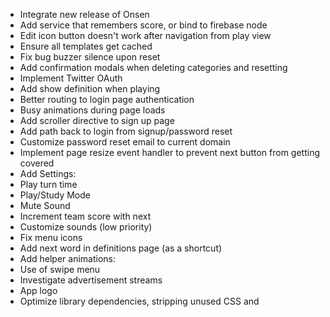  * Integrate new release of Onsen
 * Add service that remembers score, or bind to firebase node
 * Edit icon button doesn't work after navigation from play view
 * Ensure all templates get cached
 * Fix bug buzzer silence upon reset
 * Add confirmation modals when deleting categories and resetting
 * Implement Twitter OAuth
 * Add show definition when playing
 * Better routing to login page authentication
 * Busy animations during page loads
 * Add scroller directive to sign up page
 * Add path back to login from signup/password reset
 * Customize password reset email to current domain
 * Implement page resize event handler to prevent next button from getting covered
 * Add Settings:
  * Play turn time
  * Play/Study Mode
  * Mute Sound
  * Increment team score with next
  * Customize sounds (low priority)
 * Fix menu icons
 * Add next word in definitions page (as a shortcut)
 * Add helper animations:
  * Use of swipe menu
 * Investigate advertisement streams
 * App logo
 * Optimize library dependencies, stripping unused CSS and